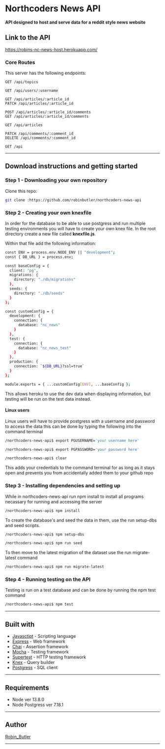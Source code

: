 # Northcoders News API

**API designed to host and serve data for a reddit style news website**

## Link to the API

https://robins-nc-news-host.herokuapp.com/

### Core Routes

This server has the following endpoints:

```http
GET /api/topics

GET /api/users/:username

GET /api/articles/:article_id
PATCH /api/articles/:article_id

POST /api/articles/:article_id/comments
GET /api/articles/:article_id/comments

GET /api/articles

PATCH /api/comments/:comment_id
DELETE /api/comments/:comment_id

GET /api
```

---

## Download instructions and getting started

### Step 1 - Downloading your own repository

Clone this repo:

```bash
git clone :https://github.com/robinbutler/northcoders-news-api
```

### Step 2 - Creating your own knexfile

In order for the database to be able to use postgress and run multiple testing environments you will have to create your own knex file. In the root directory create a new file called **knexfile.js**.

Within that file add the following information:

```bash
const ENV = process.env.NODE_ENV || "development";
const { DB_URL } = process.env;

const baseConfig = {
  client: "pg",
  migrations: {
    directory: "./db/migrations"
  },
  seeds: {
    directory: "./db/seeds"
  }
};

const customConfig = {
  development: {
    connection: {
      database: "nc_news"
    }
  },
  test: {
    connection: {
      database: "nc_news_test"
    }
  },
  production: {
    connection: `${DB_URL}?ssl=true`
  }
};

module.exports = { ...customConfig[ENV], ...baseConfig };
```

This allows heroku to use the dev data when displaying information, but testing will be run on the test data instead.

#### Linux users

Linux users will have to provide postgress with a username and password to access the data this can be done by typing the following into the command terminal

```bash
/northcoders-news-api$ export PGUSERNAME='your username here'

/northcoders-news-api$ export PGPASSWORD='your password here'

/northcoders-news-api$ clear
```

This adds your credentials to the command terminal for as long as it stays open and prevents you from accidentally added them to your github repo

### Step 3 - Installing dependencies and setting up

While in northcoders-news-api run npm install to install all programs necassary for running and accessing the server

```bash
/northcoders-news-api$ npm install
```

To create the database's and seed the data in them, use the run setup-dbs and seed scripts.

```bash
/northcoders-news-api$ npm setup-dbs

/northcoders-news-api$ npm run seed
```

To then move to the latest migration of the dataset use the run migrate-latest command

```bash
/northcoders-news-api$ npm run migrate-latest
```

### Step 4 - Running testing on the API

Testing is run on a test database and can be done by running the npm test command

```bash
/northcoders-news-api$ npm test
```

---

## Built with

- [Javasctipt](https://www.javascript.com/) - Scripting language
- [Express](https://expressjs.com/) - Web framework
- [Chai](https://www.npmjs.com/package/chai) - Assertion framework
- [Mocha](https://www.npmjs.com/package/mocha) - Testing framework
- [Supertest](https://www.npmjs.com/package/supertest) - HTTP testing framework
- [Knex](http://knexjs.org/) - Query builder
- [Postgress](https://www.npmjs.com/package/pg) - SQL client

---

## Requirements

- Node ver 13.8.0
- Node Postgress ver 7.18.1

---

## Author

[Robin_Butler](https://github.com/robinbutler)

---
